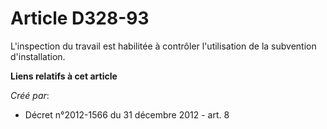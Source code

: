 # Article D328-93

L'inspection du travail est habilitée à contrôler l'utilisation de la subvention d'installation.

**Liens relatifs à cet article**

_Créé par_:

  - Décret n°2012-1566 du 31 décembre 2012 - art. 8
